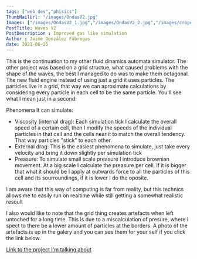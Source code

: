 ```yaml
---
tags: ["web dev","phisics"]
ThumbNailUrl: "/images/OndasV2.jpg"
Images: ["/images/OndasV2_1.jpg","/images/OndasV2_2.jpg","/images/cropedFluidSimLoRes.gif"]
PostTitle: Waves V2
PostDescription : Improved gas like simulation
Author : Jaime González Fábregas
date: 2021-06-25
---
```


This is the continuation to my other fluid dinamics automata simulator. The other project was based on a grid structue, what caused problems with the shape of the waves, the best I managed to do was to make them octagonal. The new fluid engine instead of using just a grid it uses particles. The particles live in a grid, that way we can aproximate calculations by considering every particle in each cell to be the same particle. You'll see what I mean just in a second:

Phenomena It can simulate:

- Viscosity (internal drag): Each simulation tick I calculate the overall speed of a certain cell, then I modify the speeds of the individual particles in that cell and the cells near it to match the overall tendency. That way particles "stick" to each other.
- External drag: This is the easiest phenomena to simulate, just take every velocity and bring it down slightly per simulation tick
- Preasure: To simulate small scale preasure I introduce brownian movement. At a big scale I calculate the preasure per cell, if it is bigger that what it should be I apply at outwards force to all the particles of this cell and its sourroundings, if it is lower I do the oposite. 

I am aware that this way of computing is far from reality, but this technics allows me to easily run on realtime while still getting a somewhat realistic resoult  

I also would like to note that the grid thing creates artefacts when left untoched for a long time. This is due to a miscalculation of presure, where i spect to there be a lower amount of particles at the borders. A photo of the artefacts is up in the galery and you can see them for your self if you click the link below.

[Link to the project I'm talking about](https://dirigity.github.io/fluidSim/)


